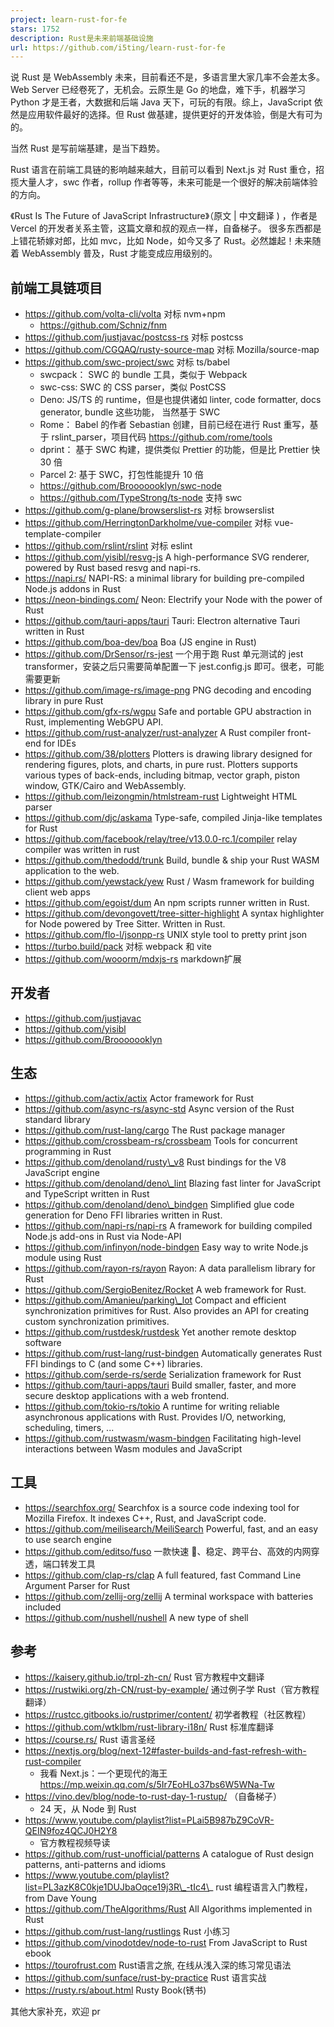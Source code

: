 ```yaml
---
project: learn-rust-for-fe
stars: 1752
description: Rust是未来前端基础设施
url: https://github.com/i5ting/learn-rust-for-fe
---
```


说 Rust 是 WebAssembly 未来，目前看还不是，多语言里大家几率不会差太多。Web Server 已经卷死了，无机会。云原生是 Go 的地盘，难下手，机器学习 Python 才是王者，大数据和后端 Java 天下，可玩的有限。综上，JavaScript 依然是应用软件最好的选择。但 Rust 做基建，提供更好的开发体验，倒是大有可为的。

当然 Rust 是写前端基建，是当下趋势。

Rust 语言在前端工具链的影响越来越大，目前可以看到 Next.js 对 Rust 重仓，招揽大量人才，swc 作者，rollup 作者等等，未来可能是一个很好的解决前端体验的方向。

《Rust Is The Future of JavaScript Infrastructure》（原文 | 中文翻译 ) ，作者是 Vercel 的开发者关系主管，这篇文章和叔的观点一样，自备梯子。 很多东西都是上错花轿嫁对郎，比如 mvc，比如 Node，如今又多了 Rust。必然雄起！未来随着 WebAssembly 普及，Rust 才能变成应用级别的。

前端工具链项目
-------

-   https://github.com/volta-cli/volta 对标 nvm+npm
    -   https://github.com/Schniz/fnm
-   https://github.com/justjavac/postcss-rs 对标 postcss
-   https://github.com/CGQAQ/rusty-source-map 对标 Mozilla/source-map
-   https://github.com/swc-project/swc 对标 ts/babel
    -   swcpack： SWC 的 bundle 工具，类似于 Webpack
    -   swc-css: SWC 的 CSS parser，类似 PostCSS
    -   Deno: JS/TS 的 runtime，但是也提供诸如 linter, code formatter, docs generator, bundle 这些功能， 当然基于 SWC
    -   Rome： Babel 的作者 Sebastian 创建，目前已经在进行 Rust 重写，基于 rslint\_parser，项目代码 https://github.com/rome/tools
    -   dprint： 基于 SWC 构建，提供类似 Prettier 的功能，但是比 Prettier 快 30 倍
    -   Parcel 2: 基于 SWC，打包性能提升 10 倍
    -   https://github.com/Brooooooklyn/swc-node
    -   https://github.com/TypeStrong/ts-node 支持 swc
-   https://github.com/g-plane/browserslist-rs 对标 browserslist
-   https://github.com/HerringtonDarkholme/vue-compiler 对标 vue-template-compiler
-   https://github.com/rslint/rslint 对标 eslint
-   https://github.com/yisibl/resvg-js A high-performance SVG renderer, powered by Rust based resvg and napi-rs.
-   https://napi.rs/ NAPI-RS: a minimal library for building pre-compiled Node.js addons in Rust
-   https://neon-bindings.com/ Neon: Electrify your Node with the power of Rust
-   https://github.com/tauri-apps/tauri Tauri: Electron alternative Tauri written in Rust
-   https://github.com/boa-dev/boa Boa (JS engine in Rust)
-   https://github.com/DrSensor/rs-jest 一个用于跑 Rust 单元测试的 jest transformer，安装之后只需要简单配置一下 jest.config.js 即可。很老，可能需要更新
-   https://github.com/image-rs/image-png PNG decoding and encoding library in pure Rust
-   https://github.com/gfx-rs/wgpu Safe and portable GPU abstraction in Rust, implementing WebGPU API.
-   https://github.com/rust-analyzer/rust-analyzer A Rust compiler front-end for IDEs
-   https://github.com/38/plotters Plotters is drawing library designed for rendering figures, plots, and charts, in pure rust. Plotters supports various types of back-ends, including bitmap, vector graph, piston window, GTK/Cairo and WebAssembly.
-   https://github.com/leizongmin/htmlstream-rust Lightweight HTML parser
-   https://github.com/djc/askama Type-safe, compiled Jinja-like templates for Rust
-   https://github.com/facebook/relay/tree/v13.0.0-rc.1/compiler relay compiler was written in rust
-   https://github.com/thedodd/trunk Build, bundle & ship your Rust WASM application to the web.
-   https://github.com/yewstack/yew Rust / Wasm framework for building client web apps
-   https://github.com/egoist/dum An npm scripts runner written in Rust.
-   https://github.com/devongovett/tree-sitter-highlight A syntax highlighter for Node powered by Tree Sitter. Written in Rust.
-   https://github.com/flo-l/jsonpp-rs UNIX style tool to pretty print json
-   https://turbo.build/pack 对标 webpack 和 vite
-   https://github.com/wooorm/mdxjs-rs markdown扩展

开发者
---

-   https://github.com/justjavac
-   https://github.com/yisibl
-   https://github.com/Brooooooklyn

生态
--

-   https://github.com/actix/actix Actor framework for Rust
-   https://github.com/async-rs/async-std Async version of the Rust standard library
-   https://github.com/rust-lang/cargo The Rust package manager
-   https://github.com/crossbeam-rs/crossbeam Tools for concurrent programming in Rust
-   https://github.com/denoland/rusty\_v8 Rust bindings for the V8 JavaScript engine
-   https://github.com/denoland/deno\_lint Blazing fast linter for JavaScript and TypeScript written in Rust
-   https://github.com/denoland/deno\_bindgen Simplified glue code generation for Deno FFI libraries written in Rust.
-   https://github.com/napi-rs/napi-rs A framework for building compiled Node.js add-ons in Rust via Node-API
-   https://github.com/infinyon/node-bindgen Easy way to write Node.js module using Rust
-   https://github.com/rayon-rs/rayon Rayon: A data parallelism library for Rust
-   https://github.com/SergioBenitez/Rocket A web framework for Rust.
-   https://github.com/Amanieu/parking\_lot Compact and efficient synchronization primitives for Rust. Also provides an API for creating custom synchronization primitives.
-   https://github.com/rustdesk/rustdesk Yet another remote desktop software
-   https://github.com/rust-lang/rust-bindgen Automatically generates Rust FFI bindings to C (and some C++) libraries.
-   https://github.com/serde-rs/serde Serialization framework for Rust
-   https://github.com/tauri-apps/tauri Build smaller, faster, and more secure desktop applications with a web frontend.
-   https://github.com/tokio-rs/tokio A runtime for writing reliable asynchronous applications with Rust. Provides I/O, networking, scheduling, timers, ...
-   https://github.com/rustwasm/wasm-bindgen Facilitating high-level interactions between Wasm modules and JavaScript

工具
--

-   https://searchfox.org/ Searchfox is a source code indexing tool for Mozilla Firefox. It indexes C++, Rust, and JavaScript code.
-   https://github.com/meilisearch/MeiliSearch Powerful, fast, and an easy to use search engine
-   https://github.com/editso/fuso 一款快速 🚀、稳定、跨平台、高效的内网穿透，端口转发工具
-   https://github.com/clap-rs/clap A full featured, fast Command Line Argument Parser for Rust
-   https://github.com/zellij-org/zellij A terminal workspace with batteries included
-   https://github.com/nushell/nushell A new type of shell

参考
--

-   https://kaisery.github.io/trpl-zh-cn/ Rust 官方教程中文翻译
-   https://rustwiki.org/zh-CN/rust-by-example/ 通过例子学 Rust（官方教程翻译）
-   https://rustcc.gitbooks.io/rustprimer/content/ 初学者教程（社区教程）
-   https://github.com/wtklbm/rust-library-i18n/ Rust 标准库翻译
-   https://course.rs/ Rust 语言圣经
-   https://nextjs.org/blog/next-12#faster-builds-and-fast-refresh-with-rust-compiler
    -   我看 Next.js：一个更现代的海王 https://mp.weixin.qq.com/s/5Ir7EoHLo37bs6W5WNa-Tw
-   https://vino.dev/blog/node-to-rust-day-1-rustup/ （自备梯子）
    -   24 天，从 Node 到 Rust
-   https://www.youtube.com/playlist?list=PLai5B987bZ9CoVR-QEIN9foz4QCJ0H2Y8
    -   官方教程视频导读
-   https://github.com/rust-unofficial/patterns A catalogue of Rust design patterns, anti-patterns and idioms
-   https://www.youtube.com/playlist?list=PL3azK8C0kje1DUJbaOqce19j3R\_-tIc4\_ rust 编程语言入门教程，from Dave Young
-   https://github.com/TheAlgorithms/Rust All Algorithms implemented in Rust
-   https://github.com/rust-lang/rustlings Rust 小练习
-   https://github.com/vinodotdev/node-to-rust From JavaScript to Rust ebook
-   https://tourofrust.com Rust语言之旅, 在线从浅入深的练习常见语法
-   https://github.com/sunface/rust-by-practice Rust 语言实战
-   https://rusty.rs/about.html Rusty Book(锈书)

其他大家补充，欢迎 pr
